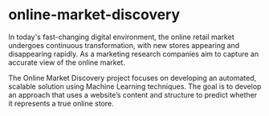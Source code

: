 # online-market-discovery

In today's fast-changing digital environment, the online retail market undergoes continuous transformation, with new stores appearing and disappearing rapidly. As a marketing research companies aim to capture an accurate view of the online market.

The Online Market Discovery project focuses on developing an automated, scalable solution using Machine Learning techniques. The goal is to develop an approach that uses a website’s content and structure to predict whether it represents a true online store.